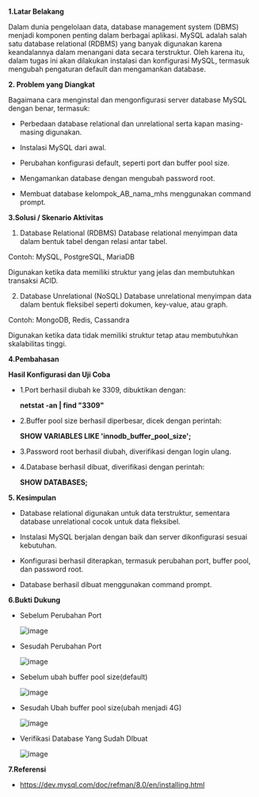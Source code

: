 **1.Latar Belakang**

Dalam dunia pengelolaan data, database management system (DBMS) menjadi komponen penting dalam berbagai aplikasi. MySQL adalah salah satu database relational (RDBMS) yang banyak digunakan karena keandalannya dalam menangani data secara terstruktur. Oleh karena itu, dalam tugas ini akan dilakukan instalasi dan konfigurasi MySQL, termasuk mengubah pengaturan default dan mengamankan database.

**2. Problem yang Diangkat**

Bagaimana cara menginstal dan mengonfigurasi server database MySQL dengan benar, termasuk:

- Perbedaan database relational dan unrelational serta kapan masing-masing digunakan.

- Instalasi MySQL dari awal.

- Perubahan konfigurasi default, seperti port dan buffer pool size.

- Mengamankan database dengan mengubah password root.

- Membuat database kelompok_AB_nama_mhs menggunakan command prompt.


**3.Solusi / Skenario Aktivitas**

1. Database Relational (RDBMS)
Database relational menyimpan data dalam bentuk tabel dengan relasi antar tabel.

Contoh: MySQL, PostgreSQL, MariaDB

Digunakan ketika data memiliki struktur yang jelas dan membutuhkan transaksi ACID.

2. Database Unrelational (NoSQL)
Database unrelational menyimpan data dalam bentuk fleksibel seperti dokumen, key-value, atau graph.

Contoh: MongoDB, Redis, Cassandra

Digunakan ketika data tidak memiliki struktur tetap atau membutuhkan skalabilitas tinggi.


**4.Pembahasan**

**Hasil Konfigurasi dan Uji Coba**
- 1.Port berhasil diubah ke 3309, dibuktikan dengan:
  
  **netstat -an | find "3309"**

- 2.Buffer pool size berhasil diperbesar, dicek dengan perintah:


  **SHOW VARIABLES LIKE 'innodb_buffer_pool_size';**

- 3.Password root berhasil diubah, diverifikasi dengan login ulang.

- 4.Database berhasil dibuat, diverifikasi dengan perintah:

  **SHOW DATABASES;**

**5. Kesimpulan**
- Database relational digunakan untuk data terstruktur, sementara database unrelational cocok untuk data fleksibel.

- Instalasi MySQL berjalan dengan baik dan server dikonfigurasi sesuai kebutuhan.

- Konfigurasi berhasil diterapkan, termasuk perubahan port, buffer pool, dan password root.

- Database berhasil dibuat menggunakan command prompt.

**6.Bukti Dukung**
- Sebelum Perubahan Port
  
  ![image](https://github.com/user-attachments/assets/6e7364a7-75b2-4f73-ae46-3d8cba785a36)

- Sesudah Perubahan Port

  ![image](https://github.com/user-attachments/assets/34545e82-3349-4ff3-95f9-c4787764bfd4)


- Sebelum ubah buffer pool size(default)

  ![image](https://github.com/user-attachments/assets/4b554112-6c89-49b0-8aa2-6222e7d7104b)

- Sesudah Ubah buffer pool size(ubah menjadi 4G)

  ![image](https://github.com/user-attachments/assets/f774956b-bd8f-4323-8252-23573f040da9)


- Verifikasi Database Yang Sudah DIbuat

  ![image](https://github.com/user-attachments/assets/807c525c-0084-434f-ac6b-76a81ec7a7b2)

**7.Referensi**
- https://dev.mysql.com/doc/refman/8.0/en/installing.html




